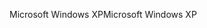 <span data-ttu-id="2c1fd-101">Microsoft Windows XP</span><span class="sxs-lookup"><span data-stu-id="2c1fd-101">Microsoft Windows XP</span></span>